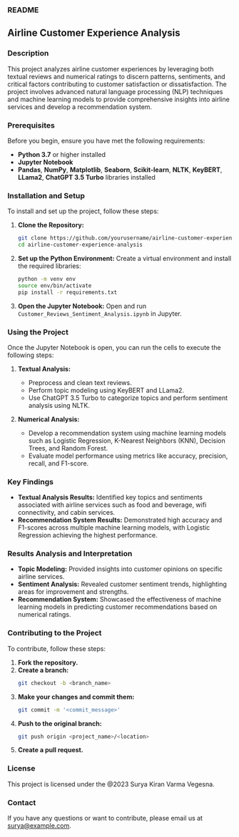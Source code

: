 ### README

## Airline Customer Experience Analysis

### Description
This project analyzes airline customer experiences by leveraging both textual reviews and numerical ratings to discern patterns, sentiments, and critical factors contributing to customer satisfaction or dissatisfaction. The project involves advanced natural language processing (NLP) techniques and machine learning models to provide comprehensive insights into airline services and develop a recommendation system.

### Prerequisites
Before you begin, ensure you have met the following requirements:
- **Python 3.7** or higher installed
- **Jupyter Notebook**
- **Pandas**, **NumPy**, **Matplotlib**, **Seaborn**, **Scikit-learn**, **NLTK**, **KeyBERT**, **LLama2**, **ChatGPT 3.5 Turbo** libraries installed

### Installation and Setup
To install and set up the project, follow these steps:

1. **Clone the Repository:**
   ```sh
   git clone https://github.com/yourusername/airline-customer-experience-analysis.git
   cd airline-customer-experience-analysis
   ```

2. **Set up the Python Environment:**
   Create a virtual environment and install the required libraries:
   ```sh
   python -m venv env
   source env/bin/activate
   pip install -r requirements.txt
   ```

3. **Open the Jupyter Notebook:**
   Open and run `Customer_Reviews_Sentiment_Analysis.ipynb` in Jupyter.

### Using the Project
Once the Jupyter Notebook is open, you can run the cells to execute the following steps:

1. **Textual Analysis:**
   - Preprocess and clean text reviews.
   - Perform topic modeling using KeyBERT and LLama2.
   - Use ChatGPT 3.5 Turbo to categorize topics and perform sentiment analysis using NLTK.

2. **Numerical Analysis:**
   - Develop a recommendation system using machine learning models such as Logistic Regression, K-Nearest Neighbors (KNN), Decision Trees, and Random Forest.
   - Evaluate model performance using metrics like accuracy, precision, recall, and F1-score.

### Key Findings
- **Textual Analysis Results:** Identified key topics and sentiments associated with airline services such as food and beverage, wifi connectivity, and cabin services.
- **Recommendation System Results:** Demonstrated high accuracy and F1-scores across multiple machine learning models, with Logistic Regression achieving the highest performance.

### Results Analysis and Interpretation
- **Topic Modeling:** Provided insights into customer opinions on specific airline services.
- **Sentiment Analysis:** Revealed customer sentiment trends, highlighting areas for improvement and strengths.
- **Recommendation System:** Showcased the effectiveness of machine learning models in predicting customer recommendations based on numerical ratings.

### Contributing to the Project
To contribute, follow these steps:
1. **Fork the repository.**
2. **Create a branch:**
   ```sh
   git checkout -b <branch_name>
   ```
3. **Make your changes and commit them:**
   ```sh
   git commit -m '<commit_message>'
   ```
4. **Push to the original branch:**
   ```sh
   git push origin <project_name>/<location>
   ```
5. **Create a pull request.**

### License
This project is licensed under the @2023 Surya Kiran Varma Vegesna.

### Contact
If you have any questions or want to contribute, please email us at surya@example.com.
